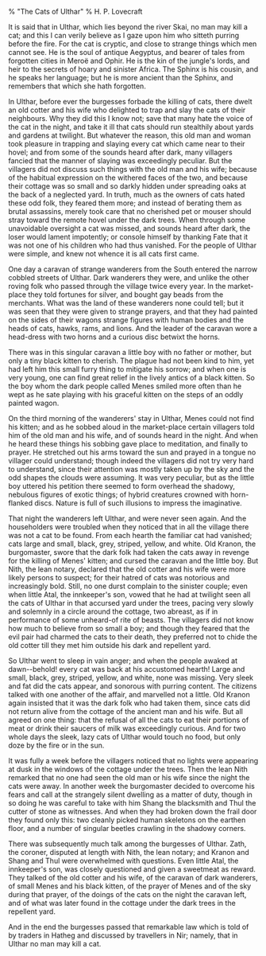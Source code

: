 % "The Cats of Ulthar" 
%  H. P. Lovecraft

        

  

It is said that in Ulthar, which lies beyond the river Skai, no man may kill a cat; and this
I can verily believe as I gaze upon him who sitteth purring before the fire. For the cat is
cryptic, and close to strange things which men cannot see. He is the soul of antique Aegyptus,
and bearer of tales from forgotten cities in Meroë and Ophir. He is the kin of the jungle's
lords, and heir to the secrets of hoary and sinister Africa. The Sphinx is his cousin, and he
speaks her language; but he is more ancient than the Sphinx, and remembers that which she hath
forgotten.  

  In Ulthar, before ever the burgesses forbade the killing of cats, there dwelt
an old cotter and his wife who delighted to trap and slay the cats of their neighbours. Why
they did this I know not; save that many hate the voice of the cat in the night, and take it
ill that cats should run stealthily about yards and gardens at twilight. But whatever the reason,
this old man and woman took pleasure in trapping and slaying every cat which came near to their
hovel; and from some of the sounds heard after dark, many villagers fancied that the manner
of slaying was exceedingly peculiar. But the villagers did not discuss such things with the
old man and his wife; because of the habitual expression on the withered faces of the two, and
because their cottage was so small and so darkly hidden under spreading oaks at the back of
a neglected yard. In truth, much as the owners of cats hated these odd folk, they feared them
more; and instead of berating them as brutal assassins, merely took care that no cherished pet
or mouser should stray toward the remote hovel under the dark trees. When through some unavoidable
oversight a cat was missed, and sounds heard after dark, the loser would lament impotently;
or console himself by thanking Fate that it was not one of his children who had thus vanished.
For the people of Ulthar were simple, and knew not whence it is all cats first came.  

  One day a caravan of strange wanderers from the South entered the narrow cobbled
streets of Ulthar. Dark wanderers they were, and unlike the other roving folk who passed through
the village twice every year. In the market-place they told fortunes for silver, and bought
gay beads from the merchants. What was the land of these wanderers none could tell; but it was
seen that they were given to strange prayers, and that they had painted on the sides of their
wagons strange figures with human bodies and the heads of cats, hawks, rams, and lions. And
the leader of the caravan wore a head-dress with two horns and a curious disc betwixt the horns.  

  There was in this singular caravan a little boy with no father or mother, but
only a tiny black kitten to cherish. The plague had not been kind to him, yet had left him this
small furry thing to mitigate his sorrow; and when one is very young, one can find great relief
in the lively antics of a black kitten. So the boy whom the dark people called Menes smiled
more often than he wept as he sate playing with his graceful kitten on the steps of an oddly
painted wagon.  

  On the third morning of the wanderers' stay in Ulthar, Menes could not
find his kitten; and as he sobbed aloud in the market-place certain villagers told him of the
old man and his wife, and of sounds heard in the night. And when he heard these things his sobbing
gave place to meditation, and finally to prayer. He stretched out his arms toward the sun and
prayed in a tongue no villager could understand; though indeed the villagers did not try very
hard to understand, since their attention was mostly taken up by the sky and the odd shapes
the clouds were assuming. It was very peculiar, but as the little boy uttered his petition there
seemed to form overhead the shadowy, nebulous figures of exotic things; of hybrid creatures
crowned with horn-flanked discs. Nature is full of such illusions to impress the imaginative.  

  That night the wanderers left Ulthar, and were never seen again. And the householders
were troubled when they noticed that in all the village there was not a cat to be found. From
each hearth the familiar cat had vanished; cats large and small, black, grey, striped, yellow,
and white. Old Kranon, the burgomaster, swore that the dark folk had taken the cats away in
revenge for the killing of Menes' kitten; and cursed the caravan and the little boy. But
Nith, the lean notary, declared that the old cotter and his wife were more likely persons to
suspect; for their hatred of cats was notorious and increasingly bold. Still, no one durst complain
to the sinister couple; even when little Atal, the innkeeper's son, vowed that he had
at twilight seen all the cats of Ulthar in that accursed yard under the trees, pacing very slowly
and solemnly in a circle around the cottage, two abreast, as if in performance of some unheard-of
rite of beasts. The villagers did not know how much to believe from so small a boy; and though
they feared that the evil pair had charmed the cats to their death, they preferred not to chide
the old cotter till they met him outside his dark and repellent yard.  

  So Ulthar went to sleep in vain anger; and when the people awaked at dawn--behold!
every cat was back at his accustomed hearth! Large and small, black, grey, striped, yellow,
and white, none was missing. Very sleek and fat did the cats appear, and sonorous with purring
content. The citizens talked with one another of the affair, and marvelled not a little. Old
Kranon again insisted that it was the dark folk who had taken them, since cats did not return
alive from the cottage of the ancient man and his wife. But all agreed on one thing: that the
refusal of all the cats to eat their portions of meat or drink their saucers of milk was exceedingly
curious. And for two whole days the sleek, lazy cats of Ulthar would touch no food, but only
doze by the fire or in the sun.  

  It was fully a week before the villagers noticed that no lights were appearing
at dusk in the windows of the cottage under the trees. Then the lean Nith remarked that no one
had seen the old man or his wife since the night the cats were away. In another week the burgomaster
decided to overcome his fears and call at the strangely silent dwelling as a matter of duty,
though in so doing he was careful to take with him Shang the blacksmith and Thul the cutter
of stone as witnesses. And when they had broken down the frail door they found only this: two
cleanly picked human skeletons on the earthen floor, and a number of singular beetles crawling
in the shadowy corners.  

  There was subsequently much talk among the burgesses of Ulthar. Zath, the coroner,
disputed at length with Nith, the lean notary; and Kranon and Shang and Thul were overwhelmed
with questions. Even little Atal, the innkeeper's son, was closely questioned and given
a sweetmeat as reward. They talked of the old cotter and his wife, of the caravan of dark wanderers,
of small Menes and his black kitten, of the prayer of Menes and of the sky during that prayer,
of the doings of the cats on the night the caravan left, and of what was later found in the
cottage under the dark trees in the repellent yard.  

  And in the end the burgesses passed that remarkable law which is told of by
traders in Hatheg and discussed by travellers in Nir; namely, that in Ulthar no man may kill
a cat.  
